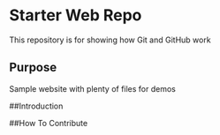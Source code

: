 # Starter Web Repo

This repository is for showing how Git and GitHub work

## Purpose

Sample website with plenty of files for demos

##Introduction

##How To Contribute